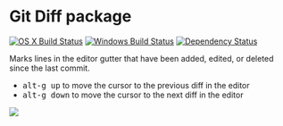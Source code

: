 # Git Diff package

[![OS X Build Status](https://travis-ci.org/atom/git-diff.svg?branch=master)](https://travis-ci.org/atom/git-diff) [![Windows Build Status](https://ci.appveyor.com/api/projects/status/9auj52cs0vso66nv/branch/master?svg=true)](https://ci.appveyor.com/project/Atom/git-diff/branch/master) [![Dependency Status](https://david-dm.org/atom/git-diff.svg)](https://david-dm.org/atom/git-diff)

Marks lines in the editor gutter that have been added, edited, or deleted since the last commit.

- <kbd>alt-g up</kbd> to move the cursor to the previous diff in the editor
- <kbd>alt-g down</kbd> to move the cursor to the next diff in the editor

![](https://f.cloud.github.com/assets/671378/2241519/04791a24-9cd6-11e3-9a12-164cabe81d58.png)
